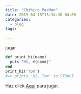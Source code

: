 ```yaml
---
title: "Chihiro PacMan"
date: 2019-04-18T15:34:30-04:00
categories:
  - blog
tags:

---
```


jugar

```ruby
def print_hi(name)
  puts "Hi, #{name}"
end
print_hi('Tom')
#=> prints 'Hi, Tom' to STDOUT.
```

Haz click [Aqui][jekyll-docs] para jugar.

[jekyll-docs]: https://zhix115.github.io/assets/unity/MediashowPacman/index.html
